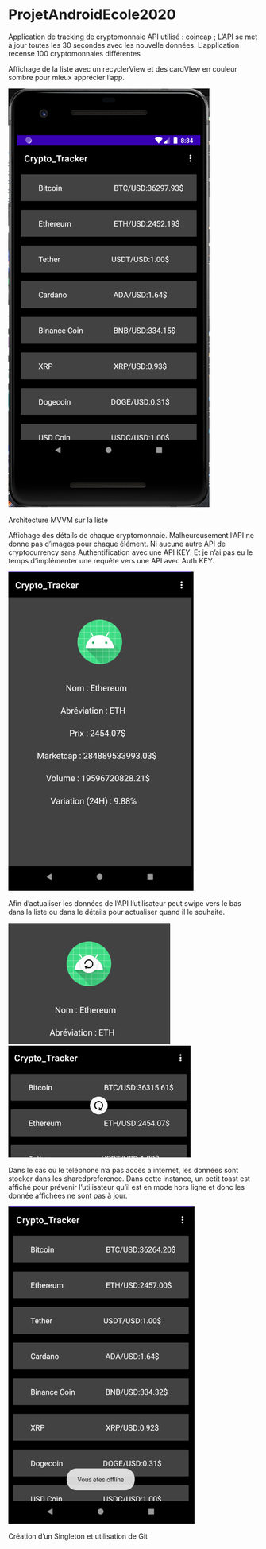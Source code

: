 # ProjetAndroidEcole2020

Application de tracking de cryptomonnaie
API utilisé : coincap ; L’API se met à jour toutes les 30 secondes avec les nouvelle données. L'application recense 100 cryptomonnaies différentes

Affichage de la liste avec un recyclerView et des cardVIew en couleur sombre pour mieux apprécier l’app.

![Alt text](/Screen/list.PNG)

Architecture MVVM sur la liste

Affichage des détails de chaque cryptomonnaie. Malheureusement l’API ne donne pas d’images pour chaque élément. Ni aucune autre API de cryptocurrency sans Authentification avec une API KEY. Et je n’ai pas eu le temps d’implémenter une requête vers une API avec Auth KEY.

![Alt text](/Screen/details.PNG)

Afin d’actualiser les données de l’API l’utilisateur peut swipe vers le bas dans la liste ou dans le détails pour actualiser quand il le souhaite.

![Alt text](/Screen/reloadDetails.PNG)  ![Alt text](/Screen/refreshList.PNG)

Dans le cas où le téléphone n’a pas accès a internet, les données sont stocker dans les sharedpreference. Dans cette instance, un petit toast est affiché pour prévenir l’utilisateur qu’il est en mode hors ligne et donc les donnée affichées ne sont pas à jour.

![Alt text](/Screen/offline.PNG)

Création d’un Singleton et utilisation de Git
